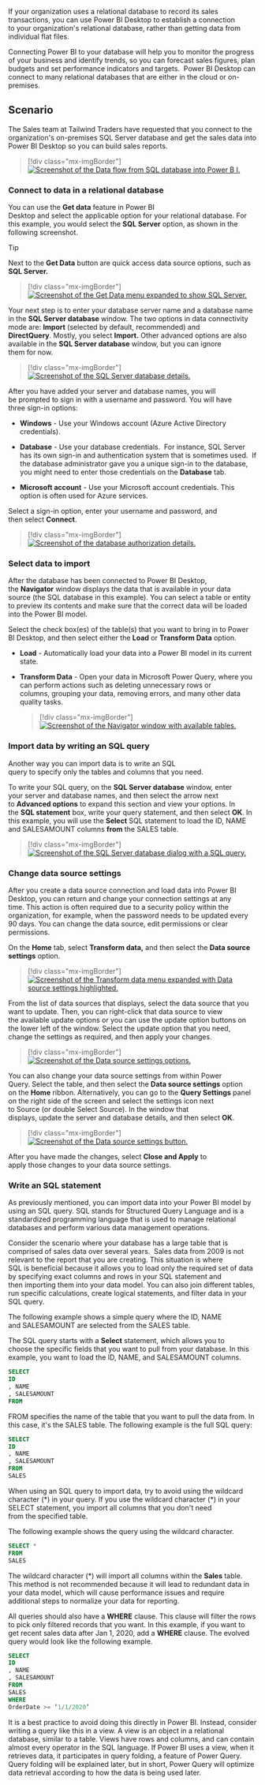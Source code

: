 If your organization uses a relational database to record its sales
transactions, you can use Power BI Desktop to establish a connection
to your organization's relational database, rather than getting data
from individual flat files.

Connecting Power BI to your database will help you to monitor the
progress of your business and identify trends, so you can forecast sales
figures, plan budgets and set performance indicators and targets.  Power
BI Desktop can connect to many relational databases that are either in
the cloud or on-premises.

## Scenario

The Sales team at Tailwind Traders have requested that you connect to the organization's on-premises SQL Server database and get the sales data into Power BI Desktop so you can build sales reports.

> [!div class="mx-imgBorder"]
> [![Screenshot of the Data flow from SQL database into Power B I.](../media/3-get-data-sql-server-ssm.png)](../media/3-get-data-sql-server-ssm.png#lightbox)

### Connect to data in a relational database

You can use the **Get data** feature in Power BI
Desktop and select the applicable option for your relational
database. For this example, you would select the **SQL Server** option,
as shown in the following screenshot.  

> [!TIP]
> Next to the **Get Data** button are quick access data source
options, such as **SQL Server.**

> [!div class="mx-imgBorder"]
> [![Screenshot of the Get Data menu expanded to show SQL Server.](../media/3-get-data-sql-server-dropdown-ssm..png)](../media/3-get-data-sql-server-dropdown-ssm..png#lightbox)

Your next step is to enter your database server name and a database name in the **SQL Server database** window. The two options in data connectivity mode are: **Import** (selected by default, recommended) and **DirectQuery**. Mostly, you select **Import.** Other advanced options are also available in the **SQL Server database** window, but you can ignore them for now.

> [!div class="mx-imgBorder"]
> [![Screenshot of the SQL Server database details.](../media/3-get-data-sql-server-db-ss.png)](../media/3-get-data-sql-server-db-ss.png#lightbox)

After you have added your server and database names, you will be prompted to sign in with a username and password. You will have three sign-in options:

- **Windows** - Use your Windows account (Azure Active Directory credentials).

- **Database** - Use your database credentials.  For instance, SQL Server has its own sign-in and authentication system that is sometimes used.  If the database administrator gave you a unique sign-in to the database, you might need to enter those credentials on the **Database** tab.

- **Microsoft account** - Use your Microsoft account credentials. This option is often used for Azure services.

Select a sign-in option, enter your username and password, and
then select **Connect**.  

> [!div class="mx-imgBorder"]
> [![Screenshot of the database authorization details.](../media/3-sql-creds-ssm.png)](../media/3-sql-creds-ssm.png#lightbox)

### Select data to import

After the database has been connected to Power BI Desktop,
the **Navigator** window displays the data that is available in your
data source (the SQL database in this example). You can select a table
or entity to preview its contents and make sure that the correct data
will be loaded into the Power BI model.  

Select the check box(es) of the table(s) that you want to bring in to Power BI Desktop, and then select either the **Load** or **Transform Data** option.

- **Load** - Automatically load your data into a Power BI model in its current state.

- **Transform Data** - Open your data in Microsoft Power Query, where you can perform actions such as deleting unnecessary rows or columns, grouping your data, removing errors, and many other data quality tasks.

  > [!div class="mx-imgBorder"]
  > [![Screenshot of the Navigator window with available tables.](../media/3-table-selection-ssm.png)](../media/3-table-selection-ssm.png#lightbox)

### Import data by writing an SQL query  

Another way you can import data is to write an SQL query to specify only the tables and columns that you need.

To write your SQL query, on the **SQL Server database** window, enter your server and database names, and then select the arrow next to **Advanced options** to expand this section and view your options. In the **SQL statement** box, write your query statement, and then select **OK**. In this example, you will use the **Select** SQL statement to load the ID, NAME and SALESAMOUNT columns **from** the SALES table.

> [!div class="mx-imgBorder"]
> [![Screenshot of the SQL Server database dialog with a SQL query.](../media/3-sql-statement-ss.png)](../media/3-sql-statement-ss.png#lightbox)

### Change data source settings  

After you create a data source connection and load data into Power BI
Desktop, you can return and change your connection settings at any
time. This action is often required due to a security policy within the
organization, for example, when the password needs to be updated every 90
days. You can change the data source, edit permissions or clear
permissions.

On the **Home** tab, select **Transform data,** and then
select the **Data source settings** option.

> [!div class="mx-imgBorder"]
> [![Screenshot of the Transform data menu expanded with Data source settings highlighted.](../media/3-change-sql-settings-ssm.png)](../media/3-change-sql-settings-ssm.png#lightbox)

From the list of data sources that displays, select the data source that you want to update. Then, you can right-click that data source to view the available update options or you can use the update option buttons on the lower left of the window. Select the update option that you need, change the settings as required, and then apply your changes.

> [!div class="mx-imgBorder"]
> [![Screenshot of the Data source settings options.](../media/3-sql-data-source-edit-ssm.png)](../media/3-sql-data-source-edit-ssm.png#lightbox)

You can also change your data source settings from within Power Query. Select the table, and then select the **Data source settings** option on the **Home** ribbon. Alternatively, you can go to the **Query Settings** panel on the right side of the screen and select the settings icon next to Source (or double Select Source). In the window that displays, update the server and database details, and then select **OK**.

> [!div class="mx-imgBorder"]
> [![Screenshot of the Data source settings button.](../media/3-edit-creds-ssm.png)](../media/3-edit-creds-ssm.png#lightbox)

After you have made the changes, select **Close and Apply** to
apply those changes to your data source settings.

### Write an SQL statement

As previously mentioned, you can import data into your Power BI model by
using an SQL query. SQL stands for Structured Query Language and is a
standardized programming language that is used to manage relational
databases and perform various data management operations.

Consider the scenario where your database has a large table that is comprised of sales data over several years.  Sales data from 2009 is not relevant to the report that you are creating. This situation is where SQL is beneficial because it allows you to load only the required set of data by specifying exact columns and rows in your SQL statement and then importing them into your data model. You can also join different tables, run specific calculations, create logical statements, and filter data in your SQL query.

The following example shows a simple query where the ID, NAME and SALESAMOUNT are selected from the SALES table.

The SQL query starts with a **Select** statement, which allows you to
choose the specific fields that you want to pull from your database. In
this example, you want to load the ID, NAME, and SALESAMOUNT columns.

   ```sql
   SELECT
   ID
   , NAME
   , SALESAMOUNT
   FROM
   ```

FROM specifies the name of the table that you want to pull the data
from. In this case, it's the SALES table. The following example is the
full SQL query:

   ```sql
   SELECT
   ID
   , NAME
   , SALESAMOUNT
   FROM
   SALES
   ```

When using an SQL query to import data, try to avoid using the wildcard character (\*) in your query. If you use the wildcard character (\*) in your SELECT statement, you import all columns that you don't need from the specified table.

The following example shows the query using the wildcard character.  

   ```sql
   SELECT *
   FROM
   SALES
   ```

The wildcard character (\*) will import all columns within the **Sales** table. This method is not recommended because it will lead to redundant
data in your data model, which will cause performance issues and require
additional steps to normalize your data for reporting.  

All queries should also have a **WHERE** clause. This clause will filter the rows to pick only filtered records that you want. In this example, if you want to get recent sales data after Jan 1, 2020, add a **WHERE** clause. The evolved query would look like the following example.

   ```sql
   SELECT
   ID
   , NAME
   , SALESAMOUNT
   FROM
   SALES
   WHERE
   OrderDate >= ‘1/1/2020’
   ```

It is a best practice to avoid doing this directly in Power BI.  Instead, consider writing a query like this in a view. A view is an object in a relational database, similar to a table. Views have rows and columns, and can contain almost every operator in the SQL language. If Power BI uses a view, when it retrieves data, it participates in query folding, a feature of Power Query. Query folding will be explained later, but in short, Power Query will optimize data retrieval according to how the data is being used later.
